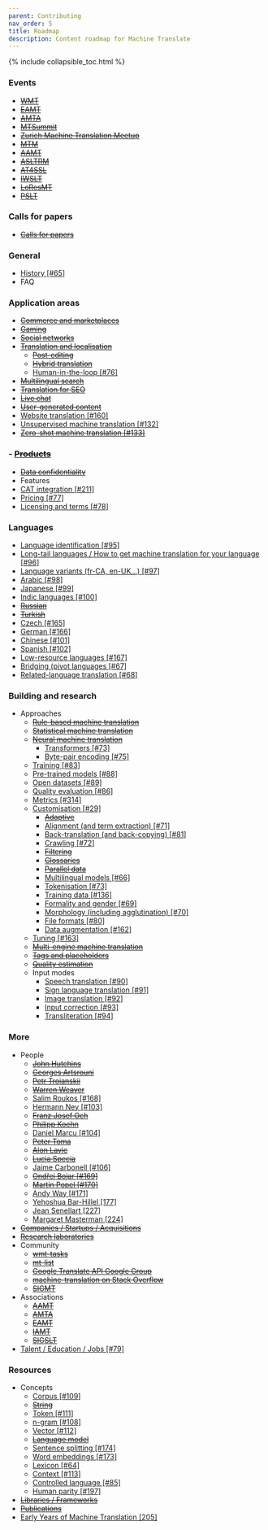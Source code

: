 ```yaml
---
parent: Contributing
nav_order: 5
title: Roadmap
description: Content roadmap for Machine Translate
---
```


{% include collapsible_toc.html %}

### Events

- ~~[WMT](/events/wmt.md)~~
- ~~[EAMT](/events/eamt2022.md)~~
- ~~[AMTA](/events/amta2022.md)~~
- ~~[MTSummit](/events/mtsummit2021.md)~~
- ~~[Zurich Machine Translation Meetup](/events/zurich-9.md)~~
- ~~[MTM](/events/mtm2019.md)~~
- ~~[AAMT](/events/aamt2021.md)~~
- ~~[ASLTRM](/events/asltrm2021.md)~~
- ~~[AT4SSL](/events/at4ssl2021.md)~~
- ~~[IWSLT](/events/iwslt2022.md)~~
- ~~[LoResMT](/events/loresmt2022.md)~~
- ~~[PSLT](/events/pslt2021.md)~~


### Calls for papers

- ~~[Calls for papers](/resources/call-for-papers.md)~~

### General

- [History \[#65\]](https://github.com/machinetranslate/machinetranslate.org/issues/65)
- FAQ

### Application areas

- ~~[Commerce and marketplaces](/applications/commerce-and-marketplaces)~~
- ~~[Gaming](/applications/gaming.md)~~
- ~~[Social networks](/applications/social-networks.md)~~
- ~~[Translation and localisation](/applications/translation-and-localisation.md)~~
  - ~~[Post-editing](/workflows/post-editing.md)~~
  - ~~[Hybrid translation](/workflows/hybrid-translation.md)~~
  - [Human-in-the-loop \[#76\]](https://github.com/machinetranslate/machinetranslate.org/issues/76)
- ~~[Multilingual search](/applications/multilingual-search.md)~~
- ~~[Translation for SEO](/applications/seo.md)~~
- ~~[Live chat](/applications/live-chat.md)~~
- ~~[User-generated content](/applications/user-generated-content.md)~~
- [Website translation \[#160\]](https://github.com/machinetranslate/machinetranslate.org/issues/160)
- [Unsupervised machine translation \[#132\]](https://github.com/machinetranslate/machinetranslate.org/issues/132)
- ~~[Zero-shot machine translation \[#133\]](https://github.com/machinetranslate/machinetranslate.org/issues/133)~~

### - ~~[Products](/industry/products.md)~~

- ~~[Data confidentiality](/industry/data-confidentiality.md)~~
- Features
- [CAT integration \[#211\]](https://github.com/machinetranslate/machinetranslate.org/issues/211)
- [Pricing \[#77\]](https://github.com/machinetranslate/machinetranslate.org/issues/77)
- [Licensing and terms \[#78\]](https://github.com/machinetranslate/machinetranslate.org/issues/78)


### Languages

- [Language identification \[#95\]](https://github.com/machinetranslate/machinetranslate.org/issues/95)
- [Long-tail languages / How to get machine translation for your language \[#96\]](https://github.com/machinetranslate/machinetranslate.org/issues/96)
- [Language variants (fr-CA, en-UK…) \[#97\]](https://github.com/machinetranslate/machinetranslate.org/issues/97)
- [Arabic \[#98\]](https://github.com/machinetranslate/machinetranslate.org/issues/98)
- [Japanese \[#99\]](https://github.com/machinetranslate/machinetranslate.org/issues/99)
- [Indic languages \[#100\]](https://github.com/machinetranslate/machinetranslate.org/issues/100)
- ~~[Russian](/languages/russian.md)~~
- ~~[Turkish](/languages/turkish.md)~~
- [Czech \[#165\]](https://github.com/machinetranslate/machinetranslate.org/issues/165)
- [German \[#166\]](https://github.com/machinetranslate/machinetranslate.org/issues/166)
- [Chinese \[#101\]](https://github.com/machinetranslate/machinetranslate.org/issues/101)
- [Spanish \[#102\]](https://github.com/machinetranslate/machinetranslate.org/issues/102)
- [Low-resource languages \[#167\]](https://github.com/machinetranslate/machinetranslate.org/issues/167)
- [Bridging (pivot languages \[#67\]](https://github.com/machinetranslate/machinetranslate.org/issues/67)
- [Related-language translation \[#68\]](https://github.com/machinetranslate/machinetranslate.org/issues/68)

### Building and research

- Approaches
  - ~~[Rule-based machine translation](/approaches/rule-based-machine-translation.md)~~
  - ~~[Statistical machine translation](/approaches/statistical-machine-translation.md)~~
  - ~~[Neural machine translation](/approaches/neural-machine-translation.md)~~
    - [Transformers \[#73\]](https://github.com/machinetranslate/machinetranslate.org/issues/73)
    - [Byte-pair encoding \[#75\]](https://github.com/machinetranslate/machinetranslate.org/issues/75)
  - [Training \[#83\]](https://github.com/machinetranslate/machinetranslate.org/issues/83)
  - [Pre-trained models \[#88\]](https://github.com/machinetranslate/machinetranslate.org/issues/88)
  - [Open datasets \[#89\]](https://github.com/machinetranslate/machinetranslate.org/issues/89)
  - [Quality evaluation \[#86\]](https://github.com/machinetranslate/machinetranslate.org/issues/86)
  - [Metrics \[#314\]](https://github.com/machinetranslate/machinetranslate.org/issues/314)
  - [Customisation \[#29\]](https://github.com/machinetranslate/machinetranslate.org/issues/29)
    - ~~[Adaptive](/customisation/adaptive.md)~~
    - [Alignment (and term extraction) \[#71\]](https://github.com/machinetranslate/machinetranslate.org/issues/71)
    - [Back-translation (and back-copying) \[#81\]](https://github.com/machinetranslate/machinetranslate.org/issues/81)
    - [Crawling \[#72\]](https://github.com/machinetranslate/machinetranslate.org/issues/72)
    - ~~[Filtering](/customisation/filtering.md)~~
    - ~~[Glossaries](/customisation/glossaries.md)~~
    - ~~[Parallel data](/customisation/parallel-data.md)~~
    - [Multilingual models \[#66\]](https://github.com/machinetranslate/machinetranslate.org/issues/66)
    - [Tokenisation \[#73\]](https://github.com/machinetranslate/machinetranslate.org/issues/73)
    - [Training data \[#136\]](https://github.com/machinetranslate/machinetranslate.org/issues/136)
    - [Formality and gender \[#69\]](https://github.com/machinetranslate/machinetranslate.org/issues/69)
    - [Morphology (including agglutination) \[#70\]](https://github.com/machinetranslate/machinetranslate.org/issues/70)
    - [File formats \[#80\]](https://github.com/machinetranslate/machinetranslate.org/issues/80)
    - [Data augmentation \[#162\]](https://github.com/machinetranslate/machinetranslate.org/issues/162)
  - [Tuning \[#163\]](https://github.com/machinetranslate/machinetranslate.org/issues/163)
  - ~~[Multi-engine machine translation](/applications/multi-engine-machine-translation.md)~~
  - ~~[Tags and placeholders](/applications/tags-and-placeholders.md)~~
  - ~~[Quality estimation](/quality/quality-estimation.md)~~
  - Input modes
    - [Speech translation \[#90\]](https://github.com/machinetranslate/machinetranslate.org/issues/90)
    - [Sign language translation \[#91\]](https://github.com/machinetranslate/machinetranslate.org/issues/91)
    - [Image translation \[#92\]](https://github.com/machinetranslate/machinetranslate.org/issues/92)
    - [Input correction \[#93\]](https://github.com/machinetranslate/machinetranslate.org/issues/93)
    - [Transliteration \[#94\]](https://github.com/machinetranslate/machinetranslate.org/issues/94)  


### More

- People
  - ~~[John Hutchins](/community/people/john-hutchins.md)~~
  - ~~[Georges Artsrouni](/community/people/georges-artsrouni.md)~~
  - ~~[Petr Troianskii](/community/people/petr-troianskii.md)~~
  - ~~[Warren Weaver](/community/people/warren-weaver.md)~~
  - [Salim Roukos \[#168\]](https://github.com/machinetranslate/machinetranslate.org/issues/168)
  - [Hermann Ney \[#103\]](https://github.com/machinetranslate/machinetranslate.org/issues/103)
  - ~~[Franz Josef Och](/community/people/franz-josef-och.md)~~
  - ~~[Philipp Koehn](/community/people/philipp-koehn)~~
  - [Daniel Marcu \[#104\]](https://github.com/machinetranslate/machinetranslate.org/issues/104)
  - ~~[Peter Toma](/community/people/peter-toma.md)~~
  - ~~[Alon Lavie](/community/people/alon-lavie.md)~~
  - ~~[Lucia Specia](/community/people/lucia-specia.md)~~
  - [Jaime Carbonell \[#106\]](https://github.com/machinetranslate/machinetranslate.org/issues/106)
  - ~~[Ondřej Bojar \[#169\]](https://github.com/machinetranslate/machinetranslate.org/issues/169)~~
  - ~~[Martin Popel \[#170\]](https://github.com/machinetranslate/machinetranslate.org/issues/170)~~
  - [Andy Way \[#171\]](https://github.com/machinetranslate/machinetranslate.org/issues/171)
  - [Yehoshua Bar-Hillel \[177\]](https://github.com/machinetranslate/machinetranslate.org/issues/177)
  - [Jean Senellart \[227\]](https://github.com/machinetranslate/machinetranslate.org/issues/227)
  - [Margaret Masterman \[224\]](https://github.com/machinetranslate/machinetranslate.org/issues/224)
- ~~[Companies / Startups / Acquisitions](/industry/companies.md)~~
- ~~[Research laboratories](/research-laboratories/research-laboratories.md)~~
- Community
  - ~~[wmt-tasks](/community/communities.md#workshop-on-statistical-machine-translation)~~
  - ~~[mt-list](/community/communities.md#mt-list)~~
  - ~~[Google Translate API Google Group](/community/communities.md#google-cloud-translation-api)~~
  - ~~[machine-translation on Stack Overflow](/community/communities.md#stackoverflow-machine-translation)~~
  - ~~[SIGMT](/community/communities.md#sigmt)~~
- Associations
  - ~~[AAMT](/associations/aamt.md)~~
  - ~~[AMTA](/associations/amta.md)~~
  - ~~[EAMT](/associations/eamt.md)~~
  - ~~[IAMT](/associations/iamt.md)~~
  - ~~[SIGSLT](/associations/sigslt.md)~~
- [Talent / Education / Jobs \[#79\]](https://github.com/machinetranslate/machinetranslate.org/issues/79)


### Resources

- Concepts
  - [Corpus \[#109\]](https://github.com/machinetranslate/machinetranslate.org/issues/109)
  - ~~[String](/concepts/string.md)~~
  - [Token \[#111\]](https://github.com/machinetranslate/machinetranslate.org/issues/111)
  - [n-gram \[#108\]](https://github.com/machinetranslate/machinetranslate.org/issues/108)
  - [Vector \[#112\]](https://github.com/machinetranslate/machinetranslate.org/issues/112)
  - ~~[Language model](/concepts/language-model.md)~~
  - [Sentence splitting \[#174\]](https://github.com/machinetranslate/machinetranslate.org/issues/174)
  - [Word embeddings \[#173\]](https://github.com/machinetranslate/machinetranslate.org/issues/173)
  - [Lexicon \[#64\]](https://github.com/machinetranslate/machinetranslate.org/issues/64)
  - [Context \[#113\]](https://github.com/machinetranslate/machinetranslate.org/issues/113)
  - [Controlled language \[#85\]](https://github.com/machinetranslate/machinetranslate.org/issues/85)
  - [Human parity \[#197\]](https://github.com/machinetranslate/machinetranslate.org/issues/197)
- ~~[Libraries / Frameworks](/building/libraries-frameworks.md)~~
- ~~[Publications](/resources/publications.md)~~
- [Early Years of Machine Translation \[205\]](https://github.com/machinetranslate/machinetranslate.org/issues/205)
